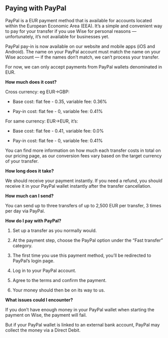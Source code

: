 ## Paying with PayPal  
PayPal is a EUR payment method that is available for accounts located within the European Economic Area (EEA). It’s a simple and convenient way to pay for your transfer if you use Wise for personal reasons — unfortunately, it’s not available for businesses yet.

PayPal pay-in is now available on our website and mobile apps (iOS and Android). The name on your PayPal account must match the name on your Wise account — if the names don’t match, we can’t process your transfer.

For now, we can only accept payments from PayPal wallets denominated in EUR.

 **How much does it cost?**

Cross currency: eg EUR->GBP:

  * Base cost: flat fee - 0.35, variable fee: 0.36%

  * Pay-in cost: flat fee - 0, variable fee: 0.41%




For same currency: EUR->EUR, it’s:

  * Base cost: flat fee - 0.41, variable fee: 0.0%

  * Pay-in cost: flat fee - 0, variable fee: 0.41%




You can find more information on how much each transfer costs in total on our pricing page, as our conversion fees vary based on the target currency of your transfer.

 **How long does it take?**

We should receive your payment instantly. If you need a refund, you should receive it in your PayPal wallet instantly after the transfer cancellation.

 **How much can I send?**

You can send up to three transfers of up to 2,500 EUR per transfer, 3 times per day via PayPal.

 **How do I pay with PayPal?**

  1. Set up a transfer as you normally would.

  2. At the payment step, choose the PayPal option under the “Fast transfer” category.

  3. The first time you use this payment method, you’ll be redirected to PayPal’s login page.

  4. Log in to your PayPal account.

  5. Agree to the terms and confirm the payment.

  6. Your money should then be on its way to us.




 **What issues could I encounter?**

If you don’t have enough money in your PayPal wallet when starting the payment on Wise, the payment will fail. 

But if your PayPal wallet is linked to an external bank account, PayPal may collect the money via a Direct Debit.